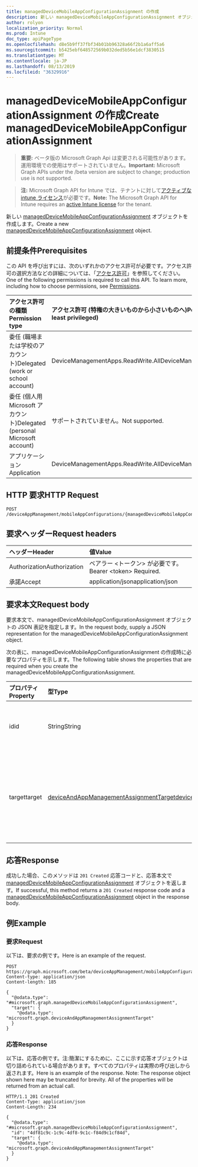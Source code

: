 ```yaml
---
title: managedDeviceMobileAppConfigurationAssignment の作成
description: 新しい managedDeviceMobileAppConfigurationAssignment オブジェクトを作成します。
author: rolyon
localization_priority: Normal
ms.prod: Intune
doc_type: apiPageType
ms.openlocfilehash: d8e5b9ff37fbf34b01bb96328a66f2b1a6aff5a6
ms.sourcegitcommit: b5425ebf648572569b032ded5b56e1dcf3830515
ms.translationtype: MT
ms.contentlocale: ja-JP
ms.lasthandoff: 08/13/2019
ms.locfileid: "36329916"
---
```

# <a name="create-manageddevicemobileappconfigurationassignment"></a><span data-ttu-id="dfe7a-103">managedDeviceMobileAppConfigurationAssignment の作成</span><span class="sxs-lookup"><span data-stu-id="dfe7a-103">Create managedDeviceMobileAppConfigurationAssignment</span></span>

> <span data-ttu-id="dfe7a-104">**重要:** ベータ版の Microsoft Graph Api は変更される可能性があります。運用環境での使用はサポートされていません。</span><span class="sxs-lookup"><span data-stu-id="dfe7a-104">**Important:** Microsoft Graph APIs under the /beta version are subject to change; production use is not supported.</span></span>

> <span data-ttu-id="dfe7a-105">**注:** Microsoft Graph API for Intune では、テナントに対して[アクティブな intune ライセンス](https://go.microsoft.com/fwlink/?linkid=839381)が必要です。</span><span class="sxs-lookup"><span data-stu-id="dfe7a-105">**Note:** The Microsoft Graph API for Intune requires an [active Intune license](https://go.microsoft.com/fwlink/?linkid=839381) for the tenant.</span></span>

<span data-ttu-id="dfe7a-106">新しい [managedDeviceMobileAppConfigurationAssignment](../resources/intune-apps-manageddevicemobileappconfigurationassignment.md) オブジェクトを作成します。</span><span class="sxs-lookup"><span data-stu-id="dfe7a-106">Create a new [managedDeviceMobileAppConfigurationAssignment](../resources/intune-apps-manageddevicemobileappconfigurationassignment.md) object.</span></span>

## <a name="prerequisites"></a><span data-ttu-id="dfe7a-107">前提条件</span><span class="sxs-lookup"><span data-stu-id="dfe7a-107">Prerequisites</span></span>
<span data-ttu-id="dfe7a-p101">この API を呼び出すには、次のいずれかのアクセス許可が必要です。アクセス許可の選択方法などの詳細については、「[アクセス許可](/graph/permissions-reference)」を参照してください。</span><span class="sxs-lookup"><span data-stu-id="dfe7a-p101">One of the following permissions is required to call this API. To learn more, including how to choose permissions, see [Permissions](/graph/permissions-reference).</span></span>

|<span data-ttu-id="dfe7a-110">アクセス許可の種類</span><span class="sxs-lookup"><span data-stu-id="dfe7a-110">Permission type</span></span>|<span data-ttu-id="dfe7a-111">アクセス許可 (特権の大きいものから小さいものへ)</span><span class="sxs-lookup"><span data-stu-id="dfe7a-111">Permissions (from most to least privileged)</span></span>|
|:---|:---|
|<span data-ttu-id="dfe7a-112">委任 (職場または学校のアカウント)</span><span class="sxs-lookup"><span data-stu-id="dfe7a-112">Delegated (work or school account)</span></span>|<span data-ttu-id="dfe7a-113">DeviceManagementApps.ReadWrite.All</span><span class="sxs-lookup"><span data-stu-id="dfe7a-113">DeviceManagementApps.ReadWrite.All</span></span>|
|<span data-ttu-id="dfe7a-114">委任 (個人用 Microsoft アカウント)</span><span class="sxs-lookup"><span data-stu-id="dfe7a-114">Delegated (personal Microsoft account)</span></span>|<span data-ttu-id="dfe7a-115">サポートされていません。</span><span class="sxs-lookup"><span data-stu-id="dfe7a-115">Not supported.</span></span>|
|<span data-ttu-id="dfe7a-116">アプリケーション</span><span class="sxs-lookup"><span data-stu-id="dfe7a-116">Application</span></span>|<span data-ttu-id="dfe7a-117">DeviceManagementApps.ReadWrite.All</span><span class="sxs-lookup"><span data-stu-id="dfe7a-117">DeviceManagementApps.ReadWrite.All</span></span>|

## <a name="http-request"></a><span data-ttu-id="dfe7a-118">HTTP 要求</span><span class="sxs-lookup"><span data-stu-id="dfe7a-118">HTTP Request</span></span>
<!-- {
  "blockType": "ignored"
}
-->
``` http
POST /deviceAppManagement/mobileAppConfigurations/{managedDeviceMobileAppConfigurationId}/assignments
```

## <a name="request-headers"></a><span data-ttu-id="dfe7a-119">要求ヘッダー</span><span class="sxs-lookup"><span data-stu-id="dfe7a-119">Request headers</span></span>
|<span data-ttu-id="dfe7a-120">ヘッダー</span><span class="sxs-lookup"><span data-stu-id="dfe7a-120">Header</span></span>|<span data-ttu-id="dfe7a-121">値</span><span class="sxs-lookup"><span data-stu-id="dfe7a-121">Value</span></span>|
|:---|:---|
|<span data-ttu-id="dfe7a-122">Authorization</span><span class="sxs-lookup"><span data-stu-id="dfe7a-122">Authorization</span></span>|<span data-ttu-id="dfe7a-123">ベアラー &lt;トークン&gt; が必要です。</span><span class="sxs-lookup"><span data-stu-id="dfe7a-123">Bearer &lt;token&gt; Required.</span></span>|
|<span data-ttu-id="dfe7a-124">承諾</span><span class="sxs-lookup"><span data-stu-id="dfe7a-124">Accept</span></span>|<span data-ttu-id="dfe7a-125">application/json</span><span class="sxs-lookup"><span data-stu-id="dfe7a-125">application/json</span></span>|

## <a name="request-body"></a><span data-ttu-id="dfe7a-126">要求本文</span><span class="sxs-lookup"><span data-stu-id="dfe7a-126">Request body</span></span>
<span data-ttu-id="dfe7a-127">要求本文で、managedDeviceMobileAppConfigurationAssignment オブジェクトの JSON 表記を指定します。</span><span class="sxs-lookup"><span data-stu-id="dfe7a-127">In the request body, supply a JSON representation for the managedDeviceMobileAppConfigurationAssignment object.</span></span>

<span data-ttu-id="dfe7a-128">次の表に、managedDeviceMobileAppConfigurationAssignment の作成時に必要なプロパティを示します。</span><span class="sxs-lookup"><span data-stu-id="dfe7a-128">The following table shows the properties that are required when you create the managedDeviceMobileAppConfigurationAssignment.</span></span>

|<span data-ttu-id="dfe7a-129">プロパティ</span><span class="sxs-lookup"><span data-stu-id="dfe7a-129">Property</span></span>|<span data-ttu-id="dfe7a-130">型</span><span class="sxs-lookup"><span data-stu-id="dfe7a-130">Type</span></span>|<span data-ttu-id="dfe7a-131">説明</span><span class="sxs-lookup"><span data-stu-id="dfe7a-131">Description</span></span>|
|:---|:---|:---|
|<span data-ttu-id="dfe7a-132">id</span><span class="sxs-lookup"><span data-stu-id="dfe7a-132">id</span></span>|<span data-ttu-id="dfe7a-133">String</span><span class="sxs-lookup"><span data-stu-id="dfe7a-133">String</span></span>|<span data-ttu-id="dfe7a-134">エンティティの一意識別子。</span><span class="sxs-lookup"><span data-stu-id="dfe7a-134">Unique identifier of the entity.</span></span>|
|<span data-ttu-id="dfe7a-135">target</span><span class="sxs-lookup"><span data-stu-id="dfe7a-135">target</span></span>|[<span data-ttu-id="dfe7a-136">deviceAndAppManagementAssignmentTarget</span><span class="sxs-lookup"><span data-stu-id="dfe7a-136">deviceAndAppManagementAssignmentTarget</span></span>](../resources/intune-shared-deviceandappmanagementassignmenttarget.md)|<span data-ttu-id="dfe7a-137">T & C ポリシーが割り当てられる、割り当て先です。</span><span class="sxs-lookup"><span data-stu-id="dfe7a-137">Assignment target that the T&C policy is assigned to.</span></span>|



## <a name="response"></a><span data-ttu-id="dfe7a-138">応答</span><span class="sxs-lookup"><span data-stu-id="dfe7a-138">Response</span></span>
<span data-ttu-id="dfe7a-139">成功した場合、このメソッドは `201 Created` 応答コードと、応答本文で [managedDeviceMobileAppConfigurationAssignment](../resources/intune-apps-manageddevicemobileappconfigurationassignment.md) オブジェクトを返します。</span><span class="sxs-lookup"><span data-stu-id="dfe7a-139">If successful, this method returns a `201 Created` response code and a [managedDeviceMobileAppConfigurationAssignment](../resources/intune-apps-manageddevicemobileappconfigurationassignment.md) object in the response body.</span></span>

## <a name="example"></a><span data-ttu-id="dfe7a-140">例</span><span class="sxs-lookup"><span data-stu-id="dfe7a-140">Example</span></span>

### <a name="request"></a><span data-ttu-id="dfe7a-141">要求</span><span class="sxs-lookup"><span data-stu-id="dfe7a-141">Request</span></span>
<span data-ttu-id="dfe7a-142">以下は、要求の例です。</span><span class="sxs-lookup"><span data-stu-id="dfe7a-142">Here is an example of the request.</span></span>
``` http
POST https://graph.microsoft.com/beta/deviceAppManagement/mobileAppConfigurations/{managedDeviceMobileAppConfigurationId}/assignments
Content-type: application/json
Content-length: 185

{
  "@odata.type": "#microsoft.graph.managedDeviceMobileAppConfigurationAssignment",
  "target": {
    "@odata.type": "microsoft.graph.deviceAndAppManagementAssignmentTarget"
  }
}
```

### <a name="response"></a><span data-ttu-id="dfe7a-143">応答</span><span class="sxs-lookup"><span data-stu-id="dfe7a-143">Response</span></span>
<span data-ttu-id="dfe7a-p102">以下は、応答の例です。注:簡潔にするために、ここに示す応答オブジェクトは切り詰められている場合があります。すべてのプロパティは実際の呼び出しから返されます。</span><span class="sxs-lookup"><span data-stu-id="dfe7a-p102">Here is an example of the response. Note: The response object shown here may be truncated for brevity. All of the properties will be returned from an actual call.</span></span>
``` http
HTTP/1.1 201 Created
Content-Type: application/json
Content-Length: 234

{
  "@odata.type": "#microsoft.graph.managedDeviceMobileAppConfigurationAssignment",
  "id": "4df81c9c-1c9c-4df8-9c1c-f84d9c1cf84d",
  "target": {
    "@odata.type": "microsoft.graph.deviceAndAppManagementAssignmentTarget"
  }
}
```






